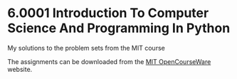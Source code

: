 # 6.0001 Introduction To Computer Science And Programming In Python

My solutions to the problem sets from the MIT course

The assignments can be downloaded from the 
[MIT OpenCourseWare](https://ocw.mit.edu/courses/6-0001-introduction-to-computer-science-and-programming-in-python-fall-2016/pages/assignments/)
website.
